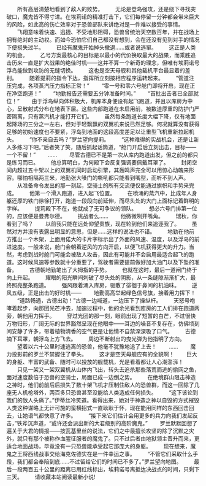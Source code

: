 　　所有高层清楚地看到了敌人的败势。
　　无论是登岛强攻，还是绕下寻找突破口，魔鬼皆不得寸进。在埃莉诺的精准打击下，它们每停留一分钟都会带来巨大的风险，如此高的伤亡效率对于恐兽部队来讲绝对是一件难以接受的事情。
　　飞翔意味着快速、迅捷、不受地形阻碍，恐兽曾统治天空数百年，并在战场上拥有绝对的主动权。而如今恐怕它们自己都没有想到，会在还没有见到对手的情况下便损失过半。
　　已经有魔鬼开始掉头撤退……或者说逃窜。
　　这正是人类的机会。
　　乙号方案最核心的目标是以最小的代价换取最大的战果，而乘胜追击历来一直是扩大战果的绝佳时机——这并不算一个新奇的理念，但唯有埃莉诺号浮岛能做到攻防的无缝切换。
　　这也是空天母舰和其他载机平台最显着的差别。
　　随着提莉的指令下达，指挥所立刻按相应程序运转起来。
　　“管道注压完成，各项蒸汽压力指标正常！”
　　“零一号和零六号舱门即将开启，现在正在净空跑道！”
　　“地勤报告还需要五分钟准备时间。”
　　“首批出击者已全部就位！”
　　由于浮岛纵向体积极大，机库本身便设有起飞跑道，并且以库房为中心，呈散射式分布在地表下层。这些内部跑道在未启用前，被数道厚重的防护门严密隔离，只有蒸汽机才能打开它们。
　　虽然每条跑道长度大幅下降，仅有地面起降场的三分之一左右，但对于轻飘飘的双翼机来说已然足够。何况就算没有获得足够的初始速度也不要紧，浮岛到地面的这段高度差足以让重型飞机重新拉起机头。
　　“你不亲自去吗？”罗兰望向提莉。
　　“这种难得的实战机会，还是让新人多练习下吧。”后者笑了笑，随后抓起话筒道，“舱门开启后立刻出击，目标——一个不留！”
　　……
　　尽管古德已不是第一次从库内跑道出发，但之前的都只是练习而已。
　　他总算明白，为何殿下会反复强调要佩戴耳罩了。
　　封闭空间内超过五十架以上的双翼机同时启动引擎，其轰鸣声完全可以用惊心动魄来形容。哪怕相隔两三米，地勤张大嗓门的嘶吼都只能看到嘴型，而听不到人声。
　　从准备命令发出的那一刻起，空骑士的所有交流便仅能通过旗帜和手势来完成。
　　他第一个滑入跑道，进入起飞位置。
　　在喷涌的蒸汽中，比成年人身躯还厚的铁门徐徐打开，跑道一段段向前延伸，而尽头处的大门上面标记着鲜明的字样。
　　提莉殿下不在，他就成了无可争议的领队。
　　想必六号门排第一位的，应该便是曼弗尔德。
　　挑战者么……
　　他微微咧开嘴角。
　　瑞秋，你看到了吗？
　　以前我只能在远处仰望贵族，现在轮到他们来追逐我了。
　　虽然对方并没有表露出明显的意思，但是……这样的说法也不错。
　　地勤在他前方推出一个木架，上面用偌大的卡片字标示出了外面的风速、温度，以及浮岛的前进速度。一般来说，舱门会朝着逆风的方向开启，以便飞机获得更大的升力。当然，考虑到战时舱门可能会被敌人攻击，因此有可能并不会启用最适合起飞的跑道。这时候风速等参数就十分重要了，驾驶者需要提前做好加大油门以及下坠的准备。
　　古德朝地勤笔出了大拇指的手势。
　　也就在这时，最后一道闸门终于向上升起。
　　耀眼的阳光瞬间刺破了尽头处的阴影，从一条缝隙渐渐扩大，最终照亮整条跑道。
　　强风跟着涌入库房，驱散了徘徊于鼻间的机油味。
　　逆风五级，正是出击的好时机——
　　地勤高高举起绿色信号旗，接着用力挥下！
　　“道路畅通，古德出动！”古德一边喊道，一边压下了操纵杆。
　　天怒号咆哮着起步，向那团光芒冲去，加速过程中，他的余光看到库房的工人们排在跑道两旁，朝他用力挥手。
　　穿过光团的那一刻，眼前出现了短暂的白芒，不过很快万物归形，广阔无际的世界豁然呈现在他眼中——耳边的噪音不复存在，仿佛顷刻间安静了许多，带着植物清香的空气更是让他情不自禁深深吸了口气。
　　古德摘下耳罩，朝浮岛上方飞去。
　　周边不断射出的曳光弹为他指明了方向。
　　望着以六十公里时速逃离的恐兽，他毫不犹豫地追了上去！
　　……
　　魔力投影前的罗兰不禁握住了拳头。
　　这才是空天母舰应有的全貌啊！
　　巨大的身躯、丰富的武备、随时可以投放的舰载机，光是看着都让人心潮澎湃！
　　只见一架又一架双翼机从山体内飞出，转头去追杀那些落荒而逃的偷网之鱼，面对速度数倍于恐兽的空骑士，局面已成一边倒之势。
　　在绝境群山阻击神造之神时，他们前前后后损失了数十架飞机才压制住敌人的恐兽群，而这一回除了几座无人机枪塔外，两百多只恐兽甚至没能给人类造成任何损失。
　　“这下该论到我们的敌人头痛了。”伊蒂丝冷笑道。看得出来，她对于神造之神以自毁的方式摧毁人类这种谋略上无计可施的蛮横招式一直耿耿于怀，现在能用同样的东西回击回去，让她语气都快意了许多。
　　“接下来它们估计会用更多的兵力向我们发起反击，”铁斧沉声道，“或许还会派出新的大君级别的高阶魔鬼。”
　　罗兰默默回想了遍关于大君的情报——按瓦基里丝的说法，它们之中最擅长攻坚的除了沉默之灾外，就只有那个被称作血腥征服者的魔鬼了。只不过后者由地狱领主晋升而来，更适合地面战场，毕竟没有一只恐兽能承受起它那庞大的身躯。
　　现在想来，魔鬼之王将西线战事交给海克佐德实在是一件幸运之事。
　　“不管它们采取什么手段，我们都会奉陪到底……不过留给它们的时间已不多了。”罗兰望向地图。
　　最后一段两百五十公里的距离已用红线标出，埃莉诺号离抵达决战点的时间，只剩下三天。
　　请收藏本站阅读最新小说!
